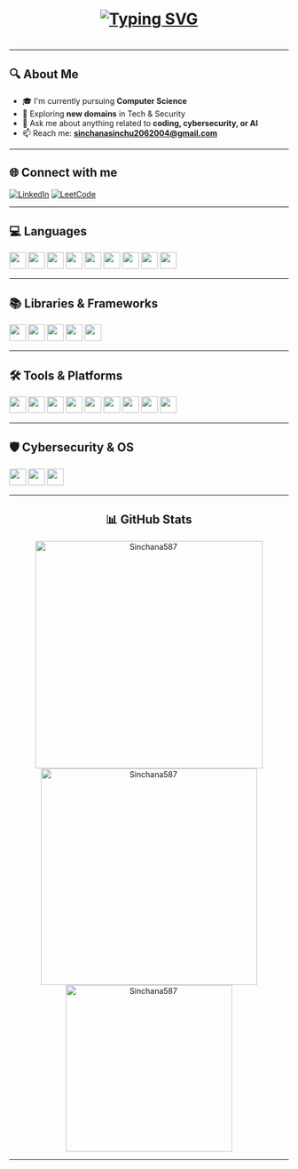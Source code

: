<img src="https://www.gifs.cc/line3.gif" width="1920" height="5"/>

<h1 align="center">
  <a href="https://git.io/typing-svg">
    <img src="https://readme-typing-svg.demolab.com?font=Fira+Code&weight=700&size=36&pause=1000&color=FFFFFF&center=true&vCenter=true&width=500&lines=Hello+%F0%9F%91%8B+I'm+Sinchana" alt="Typing SVG" />
  </a>
</h1>


<img src="https://www.gifs.cc/line3.gif" width="1920" height="5"/>

---

## 🔍 About Me

- 🎓 I'm currently pursuing **Computer Science**
- 🚀 Exploring **new domains** in Tech & Security
- 💬 Ask me about anything related to **coding, cybersecurity, or AI**
- 📫 Reach me: **[sinchanasinchu2062004@gmail.com](mailto:sinchanasinchu2062004@gmail.com)**

---

## 🌐 Connect with me

<p align="left">
  <a href="https://www.linkedin.com/in/sinchana-h-04427528a/" target="_blank"><img alt="LinkedIn" src="https://img.shields.io/badge/LinkedIn-blue?style=for-the-badge&logo=linkedin"></a>
  <a href="https://leetcode.com/u/Sinchhana_H/" target="_blank"><img alt="LeetCode" src="https://img.shields.io/badge/LeetCode-FFA116?style=for-the-badge&logo=leetcode&logoColor=black"></a>
</p>

---

## 💻 Languages

<p align="left">
  <img src="https://img.shields.io/badge/HTML5-E34F26?style=flat-square&logo=html5&logoColor=white" height="30"/>
  <img src="https://img.shields.io/badge/CSS3-1572B6?style=flat-square&logo=css3&logoColor=white" height="30"/>
  <img src="https://img.shields.io/badge/JavaScript-F7DF1E?style=flat-square&logo=javascript&logoColor=black" height="30"/>
  <img src="https://img.shields.io/badge/Python-3776AB?style=flat-square&logo=python&logoColor=white" height="30"/>
  <img src="https://img.shields.io/badge/C++-00599C?style=flat-square&logo=c%2B%2B&logoColor=white" height="30"/>
  <img src="https://img.shields.io/badge/C-00599C?style=flat-square&logo=c&logoColor=white" height="30"/>
  <img src="https://img.shields.io/badge/Java-ED8B00?style=flat-square&logo=java&logoColor=white" height="30"/>
  <img src="https://img.shields.io/badge/C%23-239120?style=flat-square&logo=c-sharp&logoColor=white" height="30"/>
  <img src="https://img.shields.io/badge/Go-00ADD8?style=flat-square&logo=go&logoColor=white" height="30"/>
</p>


---

## 📚 Libraries & Frameworks
<p align="left">
  <img src="https://img.shields.io/badge/React-20232A?style=flat-square&logo=react&logoColor=61DAFB" height="30"/>
  <img src="https://img.shields.io/badge/Pandas-150458?style=flat-square&logo=pandas&logoColor=white" height="30"/>
  <img src="https://img.shields.io/badge/Matlab-0076A8?style=flat-square&logo=Mathworks&logoColor=white" height="30"/>
  <img src="https://img.shields.io/badge/Node.js-339933?style=flat-square&logo=nodedotjs&logoColor=white" height="30"/>
  <img src="https://img.shields.io/badge/Next.js-000000?style=flat-square&logo=nextdotjs&logoColor=white" height="30"/>
</p>


---

## 🛠️ Tools & Platforms
<p align="left">
  <img src="https://img.shields.io/badge/GitHub-181717?style=flat-square&logo=github&logoColor=white" height="30"/>
  <img src="https://img.shields.io/badge/VsCode-007ACC?style=flat-square&logo=visualstudiocode&logoColor=white" height="30"/>
  <img src="https://img.shields.io/badge/Photoshop-31A8FF?style=flat-square&logo=adobephotoshop&logoColor=white" height="30"/>
  <img src="https://img.shields.io/badge/Linux-FCC624?style=flat-square&logo=linux&logoColor=black" height="30"/>
  <img src="https://img.shields.io/badge/Ubuntu-E95420?style=flat-square&logo=ubuntu&logoColor=white" height="30"/>
  <img src="https://img.shields.io/badge/Kali_Linux-557C94?style=flat-square&logo=kalilinux&logoColor=white" height="30"/>
  <img src="https://img.shields.io/badge/Docker-2496ED?style=flat-square&logo=docker&logoColor=white" height="30"/>
  <img src="https://img.shields.io/badge/MongoDB-47A248?style=flat-square&logo=mongodb&logoColor=white" height="30"/>
  <img src="https://img.shields.io/badge/Figma-F24E1E?style=flat-square&logo=figma&logoColor=white" height="30"/>
</p>

---

## 🛡️ Cybersecurity & OS
<p align="left">
  <img src="https://img.shields.io/badge/Linux-FCC624?style=flat-square&logo=linux&logoColor=black" height="30"/>
  <img src="https://img.shields.io/badge/Ubuntu-E95420?style=flat-square&logo=ubuntu&logoColor=white" height="30"/>
  <img src="https://img.shields.io/badge/Digital_Forensics-005f73?style=flat-square&logo=protonmail&logoColor=white" height="30"/>
</p>


---
<h2 align="center">📊 GitHub Stats</h2>
<div align="center">

  <img width=410 src="https://github-readme-streak-stats.herokuapp.com/?user=Sinchana587&theme=chartreuse-dark&count_private=true" alt="Sinchana587" />
  
  <img width=390 src="https://github-readme-stats.vercel.app/api?username=Sinchana587&show_icons=true&locale=en&theme=chartreuse-dark&count_private=true" alt="Sinchana587" />
  
  <br/>
  
  <img width=300 align="center" src="https://github-readme-stats.vercel.app/api/top-langs/?username=Sinchana587&layout=donut&theme=chartreuse-dark&size_weight=0.5&count_weight=0.5&count_private=true" alt="Sinchana587" />

</div>


---
